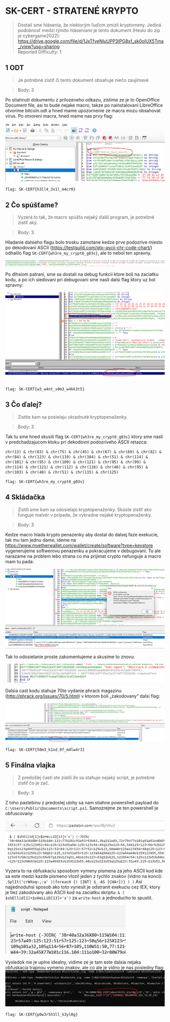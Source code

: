 # SK-CERT - STRATENÉ KRYPTO
> Dostali sme hlásenia, že niektorým ľuďom zmizli kryptomeny. Jediná podobnosť medzi týmito hláseniami je tento dokument (Heslo do zip je cybergame2022): https://drive.google.com/file/d/1JxTfveNIuUPP3IPG8xf_sk0oIUX5Tma_/view?usp=sharing <br/>
Reported Difficulty: 1

## 1 ODT
> Je potrebné zistiť či tento dokument obsahuje niečo zaujímavé

> Body: 3

Po stiahnuti dokumentu z prilozeneho odkazu, zistime ze je to OpenOffice Document file, asi to bude nejake macro, takze po nainstalovani LibreOffice otvorime bitcoin.odt a hned mame upozornenie ze macra mozu obsahovat virus. Po otvoreni macra, hned mame nas prvy flag:

![](images/2022-03-05-14-00-36.png)

```
flag: SK-CERT{h3ll4_3v1l_m4cr0}
```

## 2 Čo spúšťame?
> Vyzerá to tak, že macro spúšťa nejaký ďalší program, je potrebné zistiť aký.

> Body: 3

Hladanie dalsieho flagu bolo trosku zamotane kedze prve podozrive miesto po dekodovani ASCII (https://testguild.com/qtp-ascii-chr-code-chart/) odhalilo flag `SK-CERT{wh3re_my_crypt0_g03s}`, ale to nebol ten spravny.

![](images/2022-03-05-14-09-58.png)

Po dlhsiom patrani, sme sa dostali na debug funkcii ktore boli na zaciatku kodu, a po ich sledovani pri debugovani sme nasli dalsi flag ktory uz bol spravny:

![](images/2022-03-05-14-10-23.png)

```
flag: SK-CERT{w3_w4nt_s0m3_w4kk3t5}
```

## 3 Čo ďalej?
> Zistite kam sa posielaju ukradnuté kryptopenaženky.

> Body: 3

Tak tu sme hned skusili flag `SK-CERT{wh3re_my_crypt0_g03s}` ktory sme nasli v predchadzajucom ktoku pri dekodovni podozriveho ASCII retazca:

```
chr(13) & chr(83) & chr(75) & chr(45) & chr(67) & chr(69) & chr(82) & chr(84) & chr(123) & chr(119) & chr(104) & chr(51) & chr(114) & chr(101) & chr(95) & chr(109) & chr(121) & chr(95) & chr(99) & chr(114) & chr(121) & chr(112) & chr(116) & chr(48) & chr(95) & chr(103) & chr(48) & chr(51) & chr(115) & chr(125)
```
```
flag: SK-CERT{wh3re_my_crypt0_g03s}
```

## 4 Skládačka
> Zistili sme kam sa odosielajú kryptopenaženky. Skúste zistiť ako funguje malvér v prípade, že vykradne nejaké kryptopenaženky.

> Body: 3

Kedze macro hlada krypto penazenky aby dostal do dalsej faze exekucie, tak mu tam jednu dame, ideme na https://www.myetherwallet.com/wallet/create/software?type=keystore vygenerujeme softwerovu penazenku a pokracujeme v debugovani. Tu ale narazame na problem lebo strana co ma prijimat crypto nefunguje a macro mam tu pada:

![](images/2022-03-05-14-14-27.png)

Tak to odosielanie proste zakomentujeme a skusime to znovu.

![](images/2022-03-05-14-14-40.png)

Dalsia cast kodu stahuje 70te vydanie phrack magazinu (http://phrack.org/issues/70/5.html) v ktorom boli „zakodovany“ dalsi flag:

![](images/2022-03-05-14-15-24.png)

```
flag: SK-CERT{50m3_k1nd_0f_m4lw4r3}
```

## 5 Finálna vlajka
> Z predošlej časti ste zistili že sa stahuje nejaký script, je potrebné zistiť čo je zač.

> Body: 3

Z toho pastebinu z predoslej ulohy sa nam stiahne powershell payload do `C:\Users\Public\Documents\script.ps1`. Samozrejme ze ten powershell je obfuscovany:

![](images/2022-03-05-14-16-02.png)

Vyzera to na obfuskaciu sposobom vymeny pismena za jeho ASCII kod kde sa este medzi kazde pismeno vlozil jeden z tychto znakov (vidno na konci): `.SplIt('crWXoq~,:a' )|foreacH {( [INT] $_-AS [CHAr])} ) )`
Asi najjednoduhsi sposob ako toto vyriesit je odstranit exekuciu cez IEX, ktory je tiez zakodovany ako ASCII kod na zaciatku skriptu: `& ( $shEllid[1]+$sHeLLiD[13]+'x')` za `write-host` a jednoducho to spustit.

![](images/2022-03-05-14-18-43.png)

Vysledok nie je uplne idealny, vidime ze je tam este dalsia nejaka obfuskacia trapnou vymeno znakov, ale co ale je vidno je nas posledny flag:
![](images/2022-03-05-14-19-06.png)

```
flag: SK-CERT{p0w3r5h3ll_k3yl0g}
```